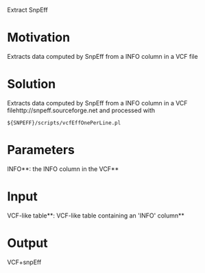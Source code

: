 Extract SnpEff


# Motivation #

Extracts data computed by SnpEff from a INFO column in a VCF file

# Solution #

Extracts data computed by SnpEff from a INFO column in a VCF filehttp://snpeff.sourceforge.net and processed with
```
${SNPEFF}/scripts/vcfEffOnePerLine.pl
```


# Parameters #

INFO**: the INFO column in the VCF**

# Input #

VCF-like table**: VCF-like table containing an 'INFO' column**

# Output #

VCF+snpEff